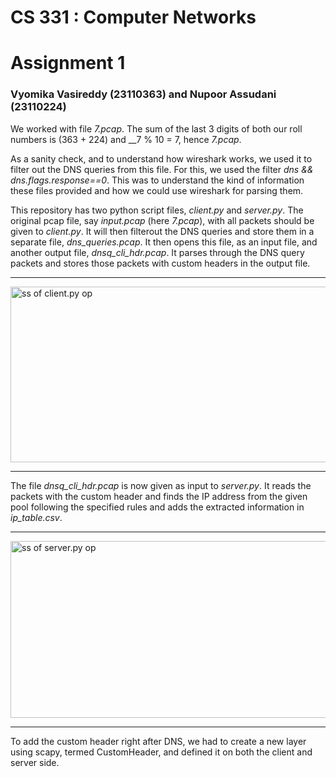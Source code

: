 # CS 331 : Computer Networks
# Assignment 1
### Vyomika Vasireddy (23110363) and Nupoor Assudani (23110224)

We worked with file _7.pcap_. The sum of the last 3 digits of both our roll numbers is (363 + 224) and __7 % 10 = 7, hence _7.pcap_.

As a sanity check, and to understand how wireshark works, we used it to filter out the DNS queries from this file. For this, we used the filter _dns && dns.flags.response==0_. This was to understand the kind of information these files provided and how we could use wireshark for parsing them.

This repository has two python script files, _client.py_ and _server.py_. The original pcap file, say _input.pcap_ (here _7.pcap_), with all packets should be given to _client.py_. It will then filterout the DNS queries and store them in a separate file, _dns_queries.pcap_. It then opens this file, as an input file, and another output file, _dnsq_cli_hdr.pcap_. It parses through the DNS query packets and stores those packets with custom headers in the output file.

---


<img width="777" height="281" alt="ss of client.py op" src="https://github.com/user-attachments/assets/0b763a2c-d77d-4cc2-bf8b-84f88d973707" />

-----------

The file _dnsq_cli_hdr.pcap_ is now given as input to _server.py_. It reads the packets with the custom header and finds the IP address from the given pool following the specified rules and adds the extracted information in _ip_table.csv_.

----------------------

<img width="1068" height="283" alt="ss of server.py op" src="https://github.com/user-attachments/assets/8885f464-2f56-44e4-8f7b-28f75ef56f77" />

-------------------

To add the custom header right after DNS, we had to create a new layer using scapy, termed CustomHeader, and defined it on both the client and server side.
